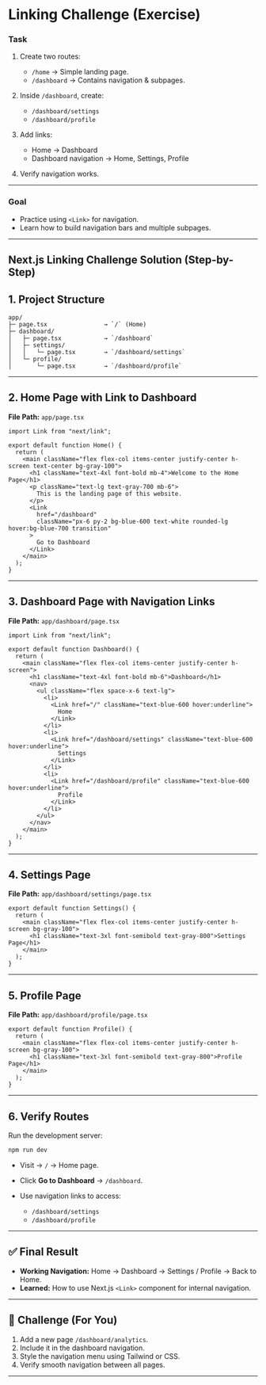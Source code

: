 # Linking Challenge (Exercise)

### **Task**

1. Create two routes:

   * `/home` → Simple landing page.
   * `/dashboard` → Contains navigation & subpages.
2. Inside `/dashboard`, create:

   * `/dashboard/settings`
   * `/dashboard/profile`
3. Add links:

   * Home → Dashboard
   * Dashboard navigation → Home, Settings, Profile
4. Verify navigation works.

---

### **Goal**

* Practice using `<Link>` for navigation.
* Learn how to build navigation bars and multiple subpages.

---

## Next.js Linking Challenge Solution (Step-by-Step)

## 1. Project Structure

```
app/
├─ page.tsx                → `/` (Home)
├─ dashboard/
│   ├─ page.tsx            → `/dashboard`
│   ├─ settings/
│   │   └─ page.tsx        → `/dashboard/settings`
│   └─ profile/
│       └─ page.tsx        → `/dashboard/profile`
````

---

## 2. Home Page with Link to Dashboard

**File Path:** `app/page.tsx`

```tsx
import Link from "next/link";

export default function Home() {
  return (
    <main className="flex flex-col items-center justify-center h-screen text-center bg-gray-100">
      <h1 className="text-4xl font-bold mb-4">Welcome to the Home Page</h1>
      <p className="text-lg text-gray-700 mb-6">
        This is the landing page of this website.
      </p>
      <Link
        href="/dashboard"
        className="px-6 py-2 bg-blue-600 text-white rounded-lg hover:bg-blue-700 transition"
      >
        Go to Dashboard
      </Link>
    </main>
  );
}
````

---

## 3. Dashboard Page with Navigation Links

**File Path:** `app/dashboard/page.tsx`

```tsx
import Link from "next/link";

export default function Dashboard() {
  return (
    <main className="flex flex-col items-center justify-center h-screen">
      <h1 className="text-4xl font-bold mb-6">Dashboard</h1>
      <nav>
        <ul className="flex space-x-6 text-lg">
          <li>
            <Link href="/" className="text-blue-600 hover:underline">
              Home
            </Link>
          </li>
          <li>
            <Link href="/dashboard/settings" className="text-blue-600 hover:underline">
              Settings
            </Link>
          </li>
          <li>
            <Link href="/dashboard/profile" className="text-blue-600 hover:underline">
              Profile
            </Link>
          </li>
        </ul>
      </nav>
    </main>
  );
}
```

---

## 4. Settings Page

**File Path:** `app/dashboard/settings/page.tsx`

```tsx
export default function Settings() {
  return (
    <main className="flex flex-col items-center justify-center h-screen bg-gray-100">
      <h1 className="text-3xl font-semibold text-gray-800">Settings Page</h1>
    </main>
  );
}
```

---

## 5. Profile Page

**File Path:** `app/dashboard/profile/page.tsx`

```tsx
export default function Profile() {
  return (
    <main className="flex flex-col items-center justify-center h-screen bg-gray-100">
      <h1 className="text-3xl font-semibold text-gray-800">Profile Page</h1>
    </main>
  );
}
```

---

## 6. Verify Routes

Run the development server:

```bash
npm run dev
```

* Visit → `/` → Home page.
* Click **Go to Dashboard** → `/dashboard`.
* Use navigation links to access:

  * `/dashboard/settings`
  * `/dashboard/profile`

---

## ✅ Final Result

* **Working Navigation:**
  Home → Dashboard → Settings / Profile → Back to Home.
* **Learned:**
  How to use Next.js `<Link>` component for internal navigation.

---

## 🎯 Challenge (For You)

1. Add a new page `/dashboard/analytics`.
2. Include it in the dashboard navigation.
3. Style the navigation menu using Tailwind or CSS.
4. Verify smooth navigation between all pages.

---